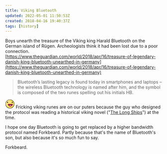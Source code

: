 ```yaml
---
title: Viking Bluetooth
updated: 2022-05-01 11:50:53Z
created: 2018-04-16 19:40:37Z
tags: [history]
---
```


Boys unearth the treasure of the Viking king Harald Bluetooth on the German island of Rügen.
Archeologists think it had been lost due to a poor connection.<br>
[https://www.theguardian.com/world/2018/apr/16/treasure-of-legendary-danish-king-bluetooth-unearthed-in-germany](https://www.theguardian.com/world/2018/apr/16/treasure-of-legendary-danish-king-bluetooth-unearthed-in-germany)

> Bluetooth’s lasting legacy is found today in smartphones and laptops – the wireless Bluetooth technology is named after him, and the symbol is composed of the two runes spelling out his initials HB.



![:D](../_resources/down.png) Fricking viking runes are on our puters because the guy who designed the protocol was reading a historical viking novel ("[The Long Ships](https://en.wikipedia.org/wiki/The_Long_Ships)") at the time.

I hope one day Bluetooth is going to get replaced by a higher bandwidth protocol named Forkbeard. Partly because that's the name of Bluetooth's son, but also because it's so much fun to say.

Forkbeard.